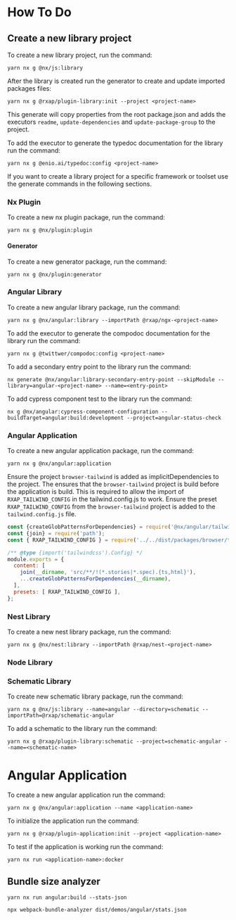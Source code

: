 # How To Do

## Create a new library project

To create a new library project, run the command:

```shell
yarn nx g @nx/js:library
```

After the library is created run the generator to create and update imported packages files:

```shell
yarn nx g @rxap/plugin-library:init --project <project-name>
```

This generate will copy properties from the root package.json and adds the executors `readme`, `update-dependencies`
and `update-package-group` to the project.

To add the executor to generate the typedoc documentation for the library run the command:

```shell
yarn nx g @enio.ai/typedoc:config <project-name>
```

If you want to create a library project for a specific framework or toolset use the generate commands in the following
sections.

### Nx Plugin

To create a new nx plugin package, run the command:

```shell
yarn nx g @nx/plugin:plugin
```

#### Generator

To create a new generator package, run the command:

```shell
yarn nx g @nx/plugin:generator
```

### Angular Library

To create a new angular library package, run the command:

```shell
yarn nx g @nx/angular:library --importPath @rxap/ngx-<project-name>
```

To add the executor to generate the compodoc documentation for the library run the command:

```shell
yarn nx g @twittwer/compodoc:config <project-name>
```

To add a secondary entry point to the library run the command:

```shell
nx generate @nx/angular:library-secondary-entry-point --skipModule --library=angular-<project-name> --name=<entry-point>
```

To add cypress component test to the library run the command:

```shell
nx g @nx/angular:cypress-component-configuration --buildTarget=angular:build:development --project=angular-status-check
```

### Angular Application

To create a new angular application package, run the command:

```shell
yarn nx g @nx/angular:application
```

Ensure the project `browser-tailwind` is added as implicitDependencies to the project. The ensures that the `browser-tailwind`
project is build before the application is build. This is required to allow the import of `RXAP_TAILWIND_CONFIG` in the
tailwind.config.js to work.
Ensure the preset `RXAP_TAILWIND_CONFIG` from the `browser-tailwind` project is added to the `tailwind.config.js` file.

```js
const {createGlobPatternsForDependencies} = require('@nx/angular/tailwind');
const {join} = require('path');
const { RXAP_TAILWIND_CONFIG } = require('../../dist/packages/browser/tailwind');

/** @type {import('tailwindcss').Config} */
module.exports = {
  content: [
    join(__dirname, 'src/**/!(*.stories|*.spec).{ts,html}'),
    ...createGlobPatternsForDependencies(__dirname),
  ],
  presets: [ RXAP_TAILWIND_CONFIG ],
};
```

### Nest Library

To create a new nest library package, run the command:

```shell
yarn nx g @nx/nest:library --importPath @rxap/nest-<project-name>
```

### Node Library

### Schematic Library

To create new schematic library package, run the command:

```shell
yarn nx g @nx/js:library --name=angular --directory=schematic --importPath=@rxap/schematic-angular
```

To add a schematic to the library run the command:

```shell
yarn nx g @rxap/plugin-library:schematic --project=schematic-angular --name=<schematic-name>
```

# Angular Application

To create a new angular application run the command:

```shell
yarn nx g @nx/angular:application --name <application-name>
```

To initialize the application run the command:

```shell
yarn nx g @rxap/plugin-application:init --project <application-name>
```

To test if the application is working run the command:

```shell
yarn nx run <application-name>:docker
```

## Bundle size analyzer

```shell
yarn nx run angular:build --stats-json
```

```shell
npx webpack-bundle-analyzer dist/demos/angular/stats.json
```
